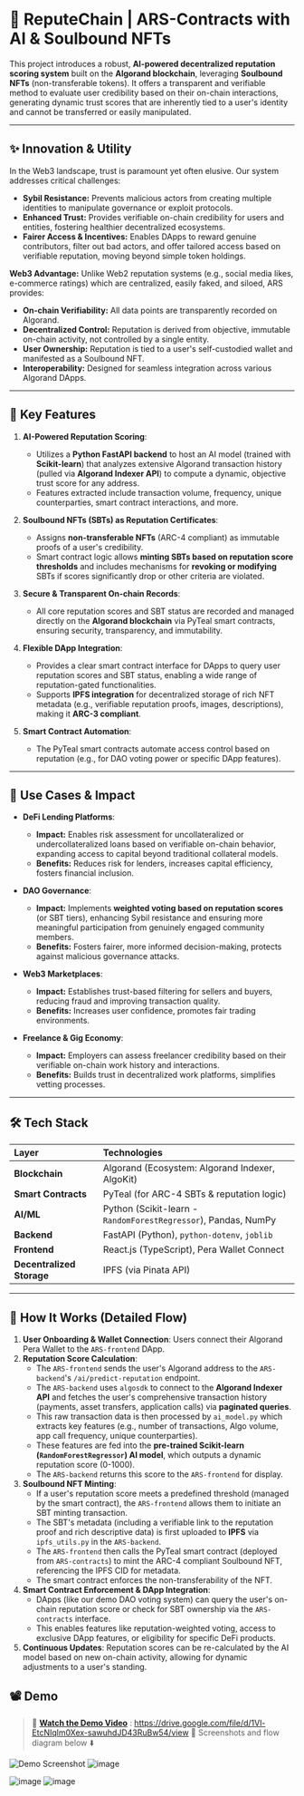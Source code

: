 # 🔗 ReputeChain | ARS-Contracts with AI & Soulbound NFTs

This project introduces a robust, **AI-powered decentralized reputation scoring system** built on the **Algorand blockchain**, leveraging **Soulbound NFTs** (non-transferable tokens). It offers a transparent and verifiable method to evaluate user credibility based on their on-chain interactions, generating dynamic trust scores that are inherently tied to a user's identity and cannot be transferred or easily manipulated.

---

## ✨ Innovation & Utility

In the Web3 landscape, trust is paramount yet often elusive. Our system addresses critical challenges:

* **Sybil Resistance:** Prevents malicious actors from creating multiple identities to manipulate governance or exploit protocols.
* **Enhanced Trust:** Provides verifiable on-chain credibility for users and entities, fostering healthier decentralized ecosystems.
* **Fairer Access & Incentives:** Enables DApps to reward genuine contributors, filter out bad actors, and offer tailored access based on verifiable reputation, moving beyond simple token holdings.

**Web3 Advantage:** Unlike Web2 reputation systems (e.g., social media likes, e-commerce ratings) which are centralized, easily faked, and siloed, ARS provides:
* **On-chain Verifiability:** All data points are transparently recorded on Algorand.
* **Decentralized Control:** Reputation is derived from objective, immutable on-chain activity, not controlled by a single entity.
* **User Ownership:** Reputation is tied to a user's self-custodied wallet and manifested as a Soulbound NFT.
* **Interoperability:** Designed for seamless integration across various Algorand DApps.

---

## 🚀 Key Features

1.  **AI-Powered Reputation Scoring**:
    * Utilizes a **Python FastAPI backend** to host an AI model (trained with **Scikit-learn**) that analyzes extensive Algorand transaction history (pulled via **Algorand Indexer API**) to compute a dynamic, objective trust score for any address.
    * Features extracted include transaction volume, frequency, unique counterparties, smart contract interactions, and more.

2.  **Soulbound NFTs (SBTs) as Reputation Certificates**:
    * Assigns **non-transferable NFTs** (ARC-4 compliant) as immutable proofs of a user's credibility.
    * Smart contract logic allows **minting SBTs based on reputation score thresholds** and includes mechanisms for **revoking or modifying** SBTs if scores significantly drop or other criteria are violated.

3.  **Secure & Transparent On-chain Records**:
    * All core reputation scores and SBT status are recorded and managed directly on the **Algorand blockchain** via PyTeal smart contracts, ensuring security, transparency, and immutability.

4.  **Flexible DApp Integration**:
    * Provides a clear smart contract interface for DApps to query user reputation scores and SBT status, enabling a wide range of reputation-gated functionalities.
    * Supports **IPFS integration** for decentralized storage of rich NFT metadata (e.g., verifiable reputation proofs, images, descriptions), making it **ARC-3 compliant**.

5.  **Smart Contract Automation**:
    * The PyTeal smart contracts automate access control based on reputation (e.g., for DAO voting power or specific DApp features).

---

## 🎯 Use Cases & Impact

* **DeFi Lending Platforms**:
    * **Impact:** Enables risk assessment for uncollateralized or undercollateralized loans based on verifiable on-chain behavior, expanding access to capital beyond traditional collateral models.
    * **Benefits:** Reduces risk for lenders, increases capital efficiency, fosters financial inclusion.

* **DAO Governance**:
    * **Impact:** Implements **weighted voting based on reputation scores** (or SBT tiers), enhancing Sybil resistance and ensuring more meaningful participation from genuinely engaged community members.
    * **Benefits:** Fosters fairer, more informed decision-making, protects against malicious governance attacks.

* **Web3 Marketplaces**:
    * **Impact:** Establishes trust-based filtering for sellers and buyers, reducing fraud and improving transaction quality.
    * **Benefits:** Increases user confidence, promotes fair trading environments.

* **Freelance & Gig Economy**:
    * **Impact:** Employers can assess freelancer credibility based on their verifiable on-chain work history and interactions.
    * **Benefits:** Builds trust in decentralized work platforms, simplifies vetting processes.

---

## 🛠 Tech Stack

| Layer                   | Technologies                                                     |
| :---------------------- | :--------------------------------------------------------------- |
| **Blockchain** | Algorand (Ecosystem: Algorand Indexer, AlgoKit)                  |
| **Smart Contracts** | PyTeal (for ARC-4 SBTs & reputation logic)                       |
| **AI/ML** | Python (Scikit-learn - `RandomForestRegressor`), Pandas, NumPy |
| **Backend** | FastAPI (Python), `python-dotenv`, `joblib`                     |
| **Frontend** | React.js (TypeScript), Pera Wallet Connect                       |
| **Decentralized Storage** | IPFS (via Pinata API)                                            |


---

## 📌 How It Works (Detailed Flow)

1.  **User Onboarding & Wallet Connection**: Users connect their Algorand Pera Wallet to the `ARS-frontend` DApp.
2.  **Reputation Score Calculation**:
    * The `ARS-frontend` sends the user's Algorand address to the `ARS-backend`'s `/ai/predict-reputation` endpoint.
    * The `ARS-backend` uses `algosdk` to connect to the **Algorand Indexer API** and fetches the user's comprehensive transaction history (payments, asset transfers, application calls) via **paginated queries**.
    * This raw transaction data is then processed by `ai_model.py` which extracts key features (e.g., number of transactions, Algo volume, app call frequency, unique counterparties).
    * These features are fed into the **pre-trained Scikit-learn (`RandomForestRegressor`) AI model**, which outputs a dynamic reputation score (0-1000).
    * The `ARS-backend` returns this score to the `ARS-frontend` for display.
3.  **Soulbound NFT Minting**:
    * If a user's reputation score meets a predefined threshold (managed by the smart contract), the `ARS-frontend` allows them to initiate an SBT minting transaction.
    * The SBT's metadata (including a verifiable link to the reputation proof and rich descriptive data) is first uploaded to **IPFS** via `ipfs_utils.py` in the `ARS-backend`.
    * The `ARS-frontend` then calls the PyTeal smart contract (deployed from `ARS-contracts`) to mint the ARC-4 compliant Soulbound NFT, referencing the IPFS CID for metadata.
    * The smart contract enforces the non-transferability of the NFT.
4.  **Smart Contract Enforcement & DApp Integration**:
    * DApps (like our demo DAO voting system) can query the user's on-chain reputation score or check for SBT ownership via the `ARS-contracts` interface.
    * This enables features like reputation-weighted voting, access to exclusive DApp features, or eligibility for specific DeFi products.
5.  **Continuous Updates**: Reputation scores can be re-calculated by the AI model based on new on-chain activity, allowing for dynamic adjustments to a user's standing.

## 📽 Demo

> 🔗 **[Watch the Demo Video]([https://drive.google.com/file/d/1Vl-EtcNIqlm0Xex-sawuhdJD43RuBw54/view])** : https://drive.google.com/file/d/1Vl-EtcNIqlm0Xex-sawuhdJD43RuBw54/view
> 📸 Screenshots and flow diagram below ⬇️

![Demo Screenshot](![image](https://github.com/user-attachments/assets/d3485209-21ee-4077-8f9e-765d88e83e49)
)
![image](https://github.com/user-attachments/assets/e6e8803f-5823-419b-b9ef-d8abc1305a23)

![image](![image](https://github.com/user-attachments/assets/c8e76952-096f-4f2e-abbf-5caecb44687a)
)
![image](![image](https://github.com/user-attachments/assets/4d66f668-b351-4e2e-acf1-0e0d66c189cb)
)
